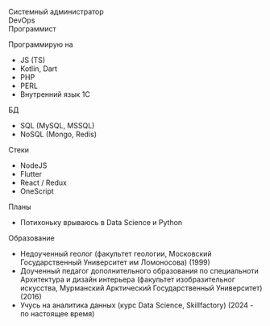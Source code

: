 Системный администратор  
DevOps  
Программист  


Программирую на
- JS (TS)
- Kotlin, Dart
- PHP
- PERL
- Внутренний язык 1С


БД
- SQL (MySQL, MSSQL)
- NoSQL (Mongo, Redis)


Стеки
- NodeJS
- Flutter
- React / Redux
- OneScript


Планы
- Потихоньку врываюсь в Data Science и Python


Образование
- Недоученный геолог (факультет геологии, Московский Государственный Университет им Ломоносова) (1999)
- Доученный педагог дополнительного образования по специальноти Архитектура и дизайн интерьера (факультет изобразительног искусства, Мурманский Арктический Государственный Университет) (2016)
- Учусь на аналитика данных (курс Data Science, Skillfactory) (2024 - по настоящее время)